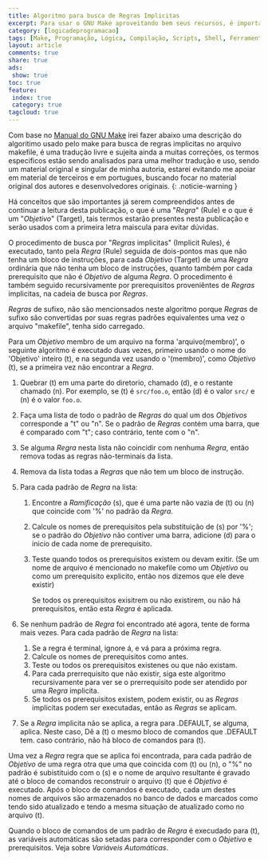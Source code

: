 ```yaml
---
title: Algoritmo para busca de Regras Implicitas
excerpt: Para usar o GNU Make aproveitando bem seus recursos, é importante comprender como funciona o algoritmo de busca de Regras Implicitas.
category: [logicadeprogramacao]
tags: [Make, Programação, Lógica, Compilação, Scripts, Shell, Ferramentas, Tools, Dicas, Algoritmo, Regras, Regras Implicitas, Targets, Rules, Implicit Rules]
layout: article
comments: true
share: true
ads:
 show: true
toc: true
feature:
 index: true
 category: true
tagcloud: true
---
```

Com base no 
[Manual do GNU Make](https://www.gnu.org/software/make/manual/html_node/Implicit-Rule-Search.html#Implicit-Rule-Search)
irei fazer abaixo uma descrição do algoritimo usado pelo make para 
busca de regras implicitas no arquivo makefile, é uma tradução livre 
e sujeita ainda a muitas correções, os termos especificos estão sendo 
analisados para uma melhor tradução e uso, sendo um material original 
e singular de minha autoria, estarei evitando me apoiar em material 
de terceiros e em portugues, buscando focar no material original dos 
autores e desenvolvedores originais.
{: .noticie-warning }

Há  conceitos que são importantes já serem compreendidos antes de
continuar a leitura desta publicação, o que é uma "_Regra_" (Rule) e o 
que é um "_Objetivo_" (Target), tais termos estarão presentes nesta
publicação e serão usados com a primeira letra maiscula para evitar 
dúvidas.

O procedimento de busca por "_Regras_ implicitas" (Implicit Rules), é 
executado, tanto pela _Regra_ (Rule) seguida de dois-pontos mas que não 
tenha um bloco de instruções, para cada _Objetivo_ (Target) de uma 
_Regra_ ordinária que não tenha um bloco de instruções, quanto também 
por cada prerequisito que não é _Objetivo_ de alguma _Regra_. 
O procedimento é também seguido recursivamente por prerequisitos 
proveniêntes de _Regras_ implicitas, na cadeia de busca por _Regras_.

_Regras_ de sufixo, não são mencionsados neste algoritmo porque _Regras_ 
de sufixo são convertidas por suas regras padrões equivalentes uma vez o
arquivo "makefile", tenha sido carregado.

Para um _Objetivo_ membro de um arquivo na forma 'arquivo(membro)', o 
seguinte algoritmo é executado duas vezes, primeiro usando o nome do 
'Objetivo' inteiro (t), e na segunda vez usando o '(membro)', como 
_Objetivo_ (t), se a primeira vez não encontrar a _Regra_.

 1. Quebrar (t) em uma parte do diretorio, chamado (d), e o restante 
    chamado (n). Por exemplo, se (t) é `src/foo.o`, então (d) é o valor
    `src/` e (n) é o valor `foo.o`.
 2. Faça uma lista de todo o padrão de _Regras_ do qual um dos _Objetivos_ 
    corresponde a "t" ou "n". Se o padrão de _Regras_ contém uma barra, 
    que é comparado com "t"; caso contrário, tente com o "n".
 3. Se alguma _Regra_ nesta lista não coincidir com nenhuma _Regra_,
    então remova todas as regras não-terminais da lista.
 4. Remova da lista todas a _Regras_ que não tem um bloco de instrução.
 5. Para cada padrão de _Regra_ na lista:
    1. Encontre a _Ramificação_ (s), que é uma parte não vazia de (t) ou (n)
       que coincide com '%' no padrão da _Regra_.
    2. Calcule os nomes de prerequisitos pela substituição de (s) por '%';
       se o padrão do _Objetivo_ não contiver uma barra, adicione (d) para 
       o inicio de cada nome de prerequisito.
    3. Teste quando todos os prerequisitos existem ou devam exitir. (Se um
       nome de arquivo é mencionado no makefile como um _Objetivo_ ou como 
       um prerequisito explicito, então nos dizemos que ele deve existir)
       
       Se todos os prerequisitos exisitrem ou não existirem, ou não há 
       prerequisitos, então esta _Regra_ é aplicada.
       
 6. Se nenhum padrão de _Regra_ foi encontrado até agora, tente de forma mais 
    vezes. Para cada padrão de _Regra_ na lista:
    1. Se a regra é terminal, ignore á, e vá para a próxima regra.
    2. Calcule os nomes de prerequisitos como antes.
    3. Teste ou todos os prerequisitos existenes ou que não existam.
    4. Para cada prerrequisito que não existir, siga este algoritmo recursivamente
       para ver se o prerrequisito pode ser atendido por uma _Regra_ implicita.
    5. Se todos os prerequisitos existem, podem existir, ou as _Regras_ implicitas
       podem ser executadas, então as _Regras_ se aplicam.
  7. Se a _Regra_ implicita não se aplica, a regra para .DEFAULT, se alguma, aplica.
     Neste caso, Dê a (t) o mesmo bloco de comandos que .DEFAULT tem. caso contrário,
     não há bloco de comandos para (t).    

Uma vez a _Regra_ regra que se aplica foi encontrada, para cada padrão de _Objetivo_
de uma regra otra que uma que coincida com (t) ou (n), o "%" no padrão é subistituido
com o (s) e o nome de arquivo resultante é gravado até o bloco de comandos reconstruir
o arquivo (t) que é _Objetivo_ é executado. Após o bloco de comandos é executado, cada 
um destes nomes de arquivos são armazenados no banco de dados e marcados como tendo 
sido atualizado e tendo a mesma situação de atualizado como no arquivo (t).

Quando o bloco de comandos de um padrão de _Regra_ é execudado para (t), as variáveis
automáticas  são setadas para corresponder com o _Objetivo_ e prerequisitos. Veja
sobre _Variáveis Automáticas_.


